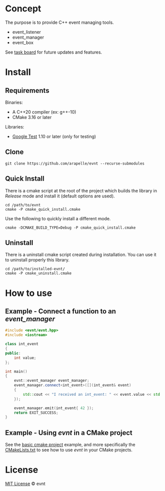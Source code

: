 # Concept

The purpose is to provide C++ event managing tools.

- event_listener
- event_manager
- event_box

See [task board](https://app.gitkraken.com/glo/board/X2dgij2bBQARwA8W) for future updates and features.

# Install

## Requirements

Binaries:

- A C++20 compiler (ex: g++-10)
- CMake 3.16 or later

Libraries:

- [Google Test](https://github.com/google/googletest) 1.10 or later (only for testing)

## Clone

```
git clone https://github.com/arapelle/evnt --recurse-submodules
```

## Quick Install

There is a cmake script at the root of the project which builds the library in *Release* mode and install it (default options are used).

```
cd /path/to/evnt
cmake -P cmake_quick_install.cmake
```

Use the following to quickly install a different mode.

```
cmake -DCMAKE_BUILD_TYPE=Debug -P cmake_quick_install.cmake
```

## Uninstall

There is a uninstall cmake script created during installation. You can use it to uninstall properly this library.

```
cd /path/to/installed-evnt/
cmake -P cmake_uninstall.cmake
```

# How to use

## Example - Connect a function to an *event_manager*

```c++
#include <evnt/evnt.hpp>
#include <iostream>

class int_event
{
public:
    int value;
};

int main()
{
    evnt::event_manager event_manager;
    event_manager.connect<int_event>([](int_event& event)
    {
        std::cout << "I received an int_event: " << event.value << std::endl;
    });

    event_manager.emit(int_event{ 42 });
    return EXIT_SUCCESS;
}
```

## Example - Using *evnt* in a CMake project

See the [basic cmake project](https://github.com/arapelle/evnt/tree/master/example/basic_cmake_project) example, and more specifically the [CMakeLists.txt](https://github.com/arapelle/evnt/tree/master/example/basic_cmake_project/CMakeLists.txt) to see how to use *evnt* in your CMake projects.

# License

[MIT License](https://github.com/arapelle/evnt/blob/master/LICENSE.md) © evnt